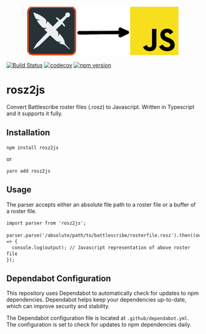 <p align="center">
  <img src="https://github.com/githug/images/blob/master/rosz2js.png?raw=true" alt="Rosz2JS">
</p>

[![Build Status](https://travis-ci.org/GitHug/rosz2js.svg?branch=master)](https://travis-ci.org/GitHug/rosz2js)
[![codecov](https://codecov.io/gh/GitHug/rosz2js/branch/master/graph/badge.svg)](https://codecov.io/gh/GitHug/rosz2js)
[![npm version](https://badge.fury.io/js/rosz2js.svg)](https://badge.fury.io/js/rosz2js)

# rosz2js
Convert Battlescribe roster files (.rosz) to Javascript. Written in Typescript and it supports it fully.

## Installation
```
npm install rosz2js
```
or
```
yarn add rosz2js
```
## Usage
The parser accepts either an absolute file path to a roster file or a buffer of a roster file.

```
import parser from 'rosz2js';

parser.parse('/absolute/path/to/battlescribe/rosterfile.rosz').then((output) => {
  console.log(output); // Javascript representation of above roster file
});
```

## Dependabot Configuration

This repository uses Dependabot to automatically check for updates to npm dependencies. Dependabot helps keep your dependencies up-to-date, which can improve security and stability.

The Dependabot configuration file is located at `.github/dependabot.yml`. The configuration is set to check for updates to npm dependencies daily.

